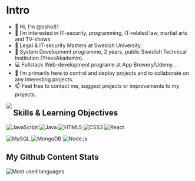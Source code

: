 # Intro 
- 👋 Hi, I’m @osho81
- 👀 I’m interested in IT-security, programming, IT-related law, martial arts and TV-shows. 
- 📁 Legal & IT-security Masters at Swedish University.
- 💾 System Development programme, 2 years, public Swedish Technical Institution (YrkesAkademin). 
- 💻 Fullstack Web-development programe at App Brewery/Udemy. 
- 💞️ I’m primarily here to control and deploy projects and to collaborate on any interesting projects. 
- 📫 Feel free to contact me, suggest projects or improvements to my projects.  


<img align="left" src="https://github-readme-stats.vercel.app/api/?username=osho81&show_icons=true&hide_border=true&theme=blue-green" />

## Skills & Learning Objectives
  
![JavaScript](https://img.shields.io/badge/-JavaScript-F7DF1E?style=plastic&logo=JavaScript&logoColor=white)
![Java](https://img.shields.io/badge/-Java-007396?style=plastic&logo=Java&logoColor=white)
![HTML5](https://img.shields.io/badge/-HTML5-E34F26?style=plastic&logo=HTML5&logoColor=white)
![CSS3](https://img.shields.io/badge/-CSS3-1572B6?style=plastic&logo=CSS3&logoColor=white)
![React](https://img.shields.io/badge/-REACT-61DAFB?style=plastic&logo=React&logoColor=white)


![MySQL](https://img.shields.io/badge/-MySQL-003B57?style=flat&logo=MySQL&logoColor=white) 
![MongoDB](https://img.shields.io/badge/-MongoDB-47A248?style=flat&logo=MongoDB&logoColor=white) 
![Node.js](https://img.shields.io/badge/-Node.js-339933?style=flat&logo=Node.js&logoColor=white) 


## My Github Content Stats
![Most used languages](https://github-readme-stats.vercel.app/api/top-langs/?username=osho81)
